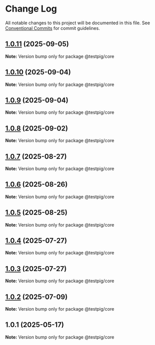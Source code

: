 # Change Log

All notable changes to this project will be documented in this file.
See [Conventional Commits](https://conventionalcommits.org) for commit guidelines.

## [1.0.11](https://github.com/testpig-io/node-reporters/compare/@testpig/core@1.0.10...@testpig/core@1.0.11) (2025-09-05)

**Note:** Version bump only for package @testpig/core





## [1.0.10](https://github.com/testpig-io/node-reporters/compare/@testpig/core@1.0.9...@testpig/core@1.0.10) (2025-09-04)

**Note:** Version bump only for package @testpig/core





## [1.0.9](https://github.com/testpig-io/node-reporters/compare/@testpig/core@1.0.8...@testpig/core@1.0.9) (2025-09-04)

**Note:** Version bump only for package @testpig/core





## [1.0.8](https://github.com/testpig-io/node-reporters/compare/@testpig/core@1.0.7...@testpig/core@1.0.8) (2025-09-02)

**Note:** Version bump only for package @testpig/core





## [1.0.7](https://github.com/testpig-io/node-reporters/compare/@testpig/core@1.0.6...@testpig/core@1.0.7) (2025-08-27)

**Note:** Version bump only for package @testpig/core





## [1.0.6](https://github.com/testpig-io/node-reporters/compare/@testpig/core@1.0.5...@testpig/core@1.0.6) (2025-08-26)

**Note:** Version bump only for package @testpig/core





## [1.0.5](https://github.com/testpig-io/node-reporters/compare/@testpig/core@1.0.4...@testpig/core@1.0.5) (2025-08-25)

**Note:** Version bump only for package @testpig/core





## [1.0.4](https://github.com/testpig-io/node-reporters/compare/@testpig/core@1.0.2...@testpig/core@1.0.4) (2025-07-27)

**Note:** Version bump only for package @testpig/core





## [1.0.3](https://github.com/testpig-io/node-reporters/compare/@testpig/core@1.0.2...@testpig/core@1.0.3) (2025-07-27)

**Note:** Version bump only for package @testpig/core





## [1.0.2](https://github.com/testpig-io/node-reporters/compare/@testpig/core@1.0.1...@testpig/core@1.0.2) (2025-07-09)

**Note:** Version bump only for package @testpig/core





## 1.0.1 (2025-05-17)

**Note:** Version bump only for package @testpig/core
